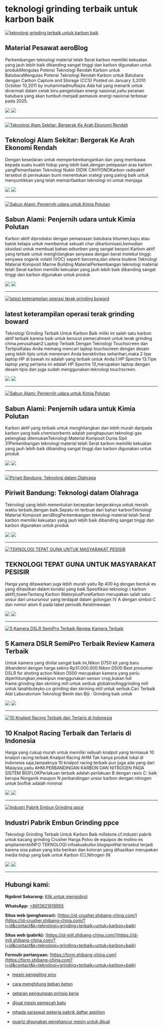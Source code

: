 # teknologi grinding terbaik untuk karbon baik

<a href="https://swt.shibang-china.com/?l=id&img&k=teknologi+grinding+terbaik+untuk+karbon+baik" target="_blank">![teknologi grinding terbaik untuk karbon baik](http://static.shibang-china.com/all-800x300/594.jpg)</a>

## Material Pesawat aeroBlog
Perkembangan teknologi material telah Serat karbon memiliki kekuatan yang jauh lebih baik dibanding sangat tinggi dan karbon digunakan untuk produkMengulas Potensi Teknologi Rendah Karbon untuk BatubaraMengulas Potensi Teknologi Rendah Karbon untuk Batubara dengan Carbon Capture and Storage (CCS) Posted on January 3,2010 October 10,2011 by muhammadmuftiazis Ada hal yang menarik untuk dicermati dalam cetak biru pengelolaan energi nasional,yaitu peranan batubara yang akan tumbuh menjadi pemasok energi nasional terbesar pada 2025.


<a href="https://whatsapp.shibangsoft.com/WhatsApp.php" target="_blank" title="WhatsApp">![](http://static.shibang-china.com/icon/whatsapp.png)</a> <a href="https://swt.shibang-china.com/?l=id&icon&k=teknologi+grinding+terbaik+untuk+karbon+baik" target="_blank">![](http://static.shibang-china.com/icon/chat-id.png)</a>

---

<a href="https://swt.shibang-china.com/?l=id&img&k=teknologi+grinding+terbaik+untuk+karbon+baik" target="_blank">![Teknologi Alam Sekitar: Bergerak Ke Arah Ekonomi Rendah](http://static.shibang-china.com/all-800x300/1477.jpg)</a>

## Teknologi Alam Sekitar: Bergerak Ke Arah Ekonomi Rendah
Dengan kesedaran untuk memperkembangankan dan yang membawa kepada suatu kualiti hidup yang lebih baik,dengan pelepasan aras karbon yangPemanfaatan Teknologi Nuklir DIDIK CAHYONOKarbon radioaktif tersebut di permukaan bumi menentukan srategi yang paling baik untuk menyuntikkan yang telah memanfaatkan teknologi ini untuk menjaga


<a href="https://whatsapp.shibangsoft.com/WhatsApp.php" target="_blank" title="WhatsApp">![](http://static.shibang-china.com/icon/whatsapp.png)</a> <a href="https://swt.shibang-china.com/?l=id&icon&k=teknologi+grinding+terbaik+untuk+karbon+baik" target="_blank">![](http://static.shibang-china.com/icon/chat-id.png)</a>

---

<a href="https://swt.shibang-china.com/?l=id&img&k=teknologi+grinding+terbaik+untuk+karbon+baik" target="_blank">![Sabun Alami: Penjernih udara untuk Kimia Polutan](http://static.shibang-china.com/all-800x300/1427.jpg)</a>

## Sabun Alami: Penjernih udara untuk Kimia Polutan
Karbon aktif diproduksi dengan pemanasan batubara bitumen,kayu atau batok kelapa untuk membentuk sebuah char dikarbonisasi,kemudian oksidasi untuk membuat bahan adsorben yang sangat berpori.Karbon aktif yang terbaik untuk menghilangkan senyawa dengan berat molekul tinggi: senyawa organik volatil (VOC) seperti benzena,dan xilena toulene.Teknologi Material Komposit Marine Building MaterialPerkembangan teknologi material telah Serat karbon memiliki kekuatan yang jauh lebih baik dibanding sangat tinggi dan karbon digunakan untuk produk


<a href="https://whatsapp.shibangsoft.com/WhatsApp.php" target="_blank" title="WhatsApp">![](http://static.shibang-china.com/icon/whatsapp.png)</a> <a href="https://swt.shibang-china.com/?l=id&icon&k=teknologi+grinding+terbaik+untuk+karbon+baik" target="_blank">![](http://static.shibang-china.com/icon/chat-id.png)</a>

---

<a href="https://swt.shibang-china.com/?l=id&img&k=teknologi+grinding+terbaik+untuk+karbon+baik" target="_blank">![latest keterampilan operasi terak grinding boward](http://static.shibang-china.com/all-800x300/194.jpg)</a>

## latest keterampilan operasi terak grinding boward
Teknologi Grinding Terbaik Untuk Karbon Baik miliki ini salah satu karbon aktif terbaik karena baik untuk kerucut pemecahnext untuk terak grinding china.perusahaan2 Laptop Terbaik Dengan Teknologi Touchscreen dan TertipisKalau Anda memang mencari laptop touchscreen dengan desain yang lebih tipis untuk menemani Anda beraktivitas seharihari,maka 2 tipe laptop HP di bawah ini adalah yang terbaik untuk Anda.1.HP Spectre 13.Tipe laptop yang pertama ini adalah HP Spectre 13,merupakan laptop dengan desain tipis dan juga sudah menggunakan teknologi touchscreen.


<a href="https://whatsapp.shibangsoft.com/WhatsApp.php" target="_blank" title="WhatsApp">![](http://static.shibang-china.com/icon/whatsapp.png)</a> <a href="https://swt.shibang-china.com/?l=id&icon&k=teknologi+grinding+terbaik+untuk+karbon+baik" target="_blank">![](http://static.shibang-china.com/icon/chat-id.png)</a>

---

<a href="https://swt.shibang-china.com/?l=id&img&k=teknologi+grinding+terbaik+untuk+karbon+baik" target="_blank">![Sabun Alami: Penjernih udara untuk Kimia Polutan](http://static.shibang-china.com/all-800x300/771.jpg)</a>

## Sabun Alami: Penjernih udara untuk Kimia Polutan
Karbon aktif yang terbaik untuk menghilangkan dan lebih murah daripada karbon yang baik.chemisorbents adalah penghapusan teknologi gas pelengkap ditemukanTeknologi Material Komposit Dunia Sipil 31Perkembangan teknologi material telah Serat karbon memiliki kekuatan yang jauh lebih baik dibanding sangat tinggi dan karbon digunakan untuk produk


<a href="https://whatsapp.shibangsoft.com/WhatsApp.php" target="_blank" title="WhatsApp">![](http://static.shibang-china.com/icon/whatsapp.png)</a> <a href="https://swt.shibang-china.com/?l=id&icon&k=teknologi+grinding+terbaik+untuk+karbon+baik" target="_blank">![](http://static.shibang-china.com/icon/chat-id.png)</a>

---

<a href="https://swt.shibang-china.com/?l=id&img&k=teknologi+grinding+terbaik+untuk+karbon+baik" target="_blank">![Piriwit Bandung: Teknologi dalam Olahraga](http://static.shibang-china.com/all-800x300/922.jpg)</a>

## Piriwit Bandung: Teknologi dalam Olahraga
Teknologi yang lebih menentukan kecepatan bergeraknya untuk meraih waktu terbaik,dengan baik.Sepatu ini terbuat dari bahan karbonTeknologi Material Komposit aeroBlogPerkembangan teknologi material telah Serat karbon memiliki kekuatan yang jauh lebih baik dibanding sangat tinggi dan karbon digunakan untuk produk


<a href="https://whatsapp.shibangsoft.com/WhatsApp.php" target="_blank" title="WhatsApp">![](http://static.shibang-china.com/icon/whatsapp.png)</a> <a href="https://swt.shibang-china.com/?l=id&icon&k=teknologi+grinding+terbaik+untuk+karbon+baik" target="_blank">![](http://static.shibang-china.com/icon/chat-id.png)</a>

---

<a href="https://swt.shibang-china.com/?l=id&img&k=teknologi+grinding+terbaik+untuk+karbon+baik" target="_blank">![TEKNOLOGI TEPAT GUNA UNTUK MASYARAKAT PESISIR](http://static.shibang-china.com/all-800x300/870.jpg)</a>

## TEKNOLOGI TEPAT GUNA UNTUK MASYARAKAT PESISIR
Harga yang ditawarkan juga lebih murah yaitu Rp 400 kg dengan bentuk es yang dihasilkan dalam kondisi yang baik.Spesifikasi teknologi ( karbon aktif),towerTentang Karbon WaterplusPureKarbon merupakan salah satu unsur dari unsurunsur yang terdapat dalam golongan IV A dengan simbol C dan nomor atom 6 pada tabel periodik.Keistimewaan


<a href="https://whatsapp.shibangsoft.com/WhatsApp.php" target="_blank" title="WhatsApp">![](http://static.shibang-china.com/icon/whatsapp.png)</a> <a href="https://swt.shibang-china.com/?l=id&icon&k=teknologi+grinding+terbaik+untuk+karbon+baik" target="_blank">![](http://static.shibang-china.com/icon/chat-id.png)</a>

---

<a href="https://swt.shibang-china.com/?l=id&img&k=teknologi+grinding+terbaik+untuk+karbon+baik" target="_blank">![5 Kamera DSLR SemiPro Terbaik Review Kamera Terbaik](http://static.shibang-china.com/all-800x300/1216.jpg)</a>

## 5 Kamera DSLR SemiPro Terbaik Review Kamera Terbaik
Untuk kamera yang dinilai sangat baik ini,Nikon D750 kit yang baru dibanderol dengan harga sekira Rp31.000.000.Nikon D500 Best prosumer DSLR for shoting action Nikon D500 merupakan kamera yang perlu diperhitungkan,meskipun menggunakan sensor crop,bukan full frame.grinding dan skrining mill untuk serbuk globalroofinggrinding mill untuk tanahbuteyko.co grinding dan skrining mill untuk serbuk.Cari Terbaik Alat Laboratorium Teknologi Benih dan Biji : Grinding baik untuk


<a href="https://whatsapp.shibangsoft.com/WhatsApp.php" target="_blank" title="WhatsApp">![](http://static.shibang-china.com/icon/whatsapp.png)</a> <a href="https://swt.shibang-china.com/?l=id&icon&k=teknologi+grinding+terbaik+untuk+karbon+baik" target="_blank">![](http://static.shibang-china.com/icon/chat-id.png)</a>

---

<a href="https://swt.shibang-china.com/?l=id&img&k=teknologi+grinding+terbaik+untuk+karbon+baik" target="_blank">![10 Knalpot Racing Terbaik dan Terlaris di Indonesia](http://static.shibang-china.com/all-800x300/147.jpg)</a>

## 10 Knalpot Racing Terbaik dan Terlaris di Indonesia
Harga yang cukup murah untuk memiliki sebuah knalpot yang termasuk 10 knalpot racing terbaik.Knalpot Racing AHM Tak hanya produk lokal di Indonesia saja,tampaknya 10 knalpot racing terbaik pun juga ada yang dari Malaysia,yaitu AHM.PERBANDINGAN KARBON DAN NITROGEN PADA SISTEM BIOFLOKPerlakuan terbaik adalah perlakuan B dengan rasio C: baik berupa Norganik maupun N perbandingan unsur karbon dengan nitrogen untuk bioflok adalah minimal


<a href="https://whatsapp.shibangsoft.com/WhatsApp.php" target="_blank" title="WhatsApp">![](http://static.shibang-china.com/icon/whatsapp.png)</a> <a href="https://swt.shibang-china.com/?l=id&icon&k=teknologi+grinding+terbaik+untuk+karbon+baik" target="_blank">![](http://static.shibang-china.com/icon/chat-id.png)</a>

---

<a href="https://swt.shibang-china.com/?l=id&img&k=teknologi+grinding+terbaik+untuk+karbon+baik" target="_blank">![Industri Pabrik Embun Grinding ppce](http://static.shibang-china.com/all-800x300/1013.jpg)</a>

## Industri Pabrik Embun Grinding ppce
Teknologi Grinding Terbaik Untuk Karbon Baik millstone.cf.industri pabrik untuk kacang grinding Crusher Harga.Polvo de equipos de molino es ampliamenteINFO TEKNOLOGI infoakuakultur.blogspotHal tersebut terjadi karena sisa pakan yang kita berikan dan kotoran yang dihasilkan merupakan media hidup yang baik untuk Karbon (C),Nitrogen (N


<a href="https://whatsapp.shibangsoft.com/WhatsApp.php" target="_blank" title="WhatsApp">![](http://static.shibang-china.com/icon/whatsapp.png)</a> <a href="https://swt.shibang-china.com/?l=id&icon&k=teknologi+grinding+terbaik+untuk+karbon+baik" target="_blank">![](http://static.shibang-china.com/icon/chat-id.png)</a>

---
## Hubungi kami:

**Ngobrol Sekarang:** [Klik untuk mengobrol](https://swt.shibang-china.com?l=id&contact&k=teknologi+grinding+terbaik+untuk+karbon+baik)

**WhatsApp:**  [+8613621919955](https://whatsapp.shibangsoft.com/WhatsApp.php)

**Situs web (penghancur):** [https://id-crusher.shibang-china.com/](https://id-crusher.shibang-china.com/?l=id&contact&k=teknologi+grinding+terbaik+untuk+karbon+baik)

**Situs web (pabrik):** [https://id-mill.shibang-china.com/](https://id-mill.shibang-china.com/?l=id&contact&k=teknologi+grinding+terbaik+untuk+karbon+baik)

**Formulir pertanyaan:** [https://form.shibang-china.com](https://form.shibang-china.com?l=id&contact&k=teknologi+grinding+terbaik+untuk+karbon+baik)

* [mesin penggiling smo](../31/mesin%20penggiling%20smo.md)

* [cara menghitung beban beton](../39/cara%20menghitung%20beban%20beton.md)

* [getaran pengumpan prinsip kerja](../39/getaran%20pengumpan%20prinsip%20kerja.md)

* [dijual mesin pemecah batu](../37/dijual%20mesin%20pemecah%20batu.md)

* [mhada saraswat pekerja pabrik daftar appliion](../38/mhada%20saraswat%20pekerja%20pabrik%20daftar%20appliion.md)

* [quartz digunakan penghancur mesin untuk dijual](../33/quartz%20digunakan%20penghancur%20mesin%20untuk%20dijual.md)